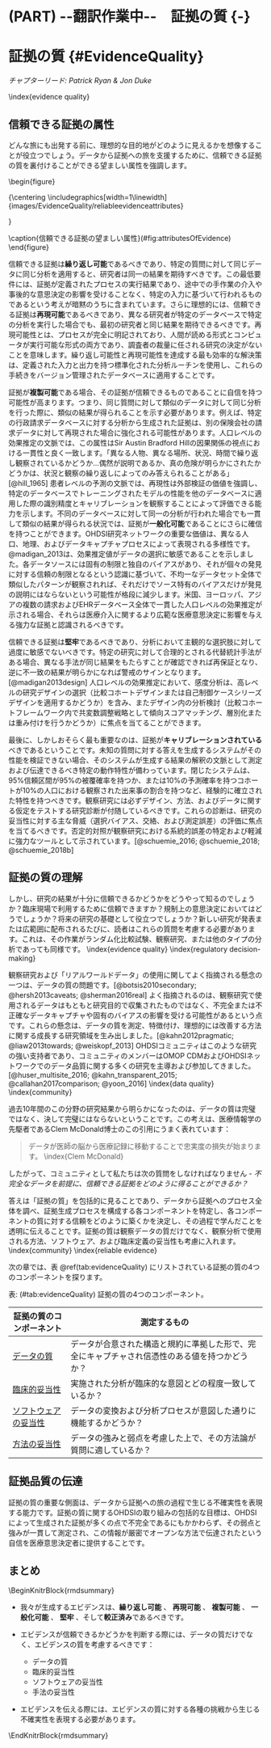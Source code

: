 # (PART) --翻訳作業中--　証拠の質 {-}

# 証拠の質 {#EvidenceQuality}

*チャプターリード: Patrick Ryan & Jon Duke*

\index{evidence quality}

## 信頼できる証拠の属性

どんな旅にも出発する前に、理想的な目的地がどのように見えるかを想像することが役立つでしょう。データから証拠への旅を支援するために、信頼できる証拠の質を裏付けることができる望ましい属性を強調します。

\begin{figure}

{\centering \includegraphics[width=1\linewidth]{images/EvidenceQuality/reliableevidenceattributes} 

}

\caption{信頼できる証拠の望ましい属性}(\#fig:attributesOfEvidence)
\end{figure}

信頼できる証拠は**繰り返し可能**であるべきであり、特定の質問に対して同じデータに同じ分析を適用すると、研究者は同一の結果を期待すべきです。この最低要件には、証拠が定義されたプロセスの実行結果であり、途中での手作業の介入や事後的な意思決定の影響を受けることなく、特定の入力に基づいて行われるものであるという考えが暗黙のうちに含まれています。さらに理想的には、信頼できる証拠は**再現可能**であるべきであり、異なる研究者が特定のデータベースで特定の分析を実行した場合でも、最初の研究者と同じ結果を期待できるべきです。再現可能性とは、プロセスが完全に明記されており、人間が読める形式とコンピュータが実行可能な形式の両方であり、調査者の裁量に任される研究の決定がないことを意味します。繰り返し可能性と再現可能性を達成する最も効率的な解決策は、定義された入力と出力を持つ標準化された分析ルーチンを使用し、これらの手続きをバージョン管理されたデータベースに適用することです。

証拠が**複製可能**である場合、その証拠が信頼できるものであることに自信を持つ可能性が高まります。つまり、同じ質問に対して類似のデータに対して同じ分析を行った際に、類似の結果が得られることを示す必要があります。例えば、特定の行政請求データベースに対する分析から生成された証拠は、別の保険会社の請求データに対して再現された場合に強化される可能性があります。人口レベルの効果推定の文脈では、この属性はSir Austin Bradford Hillの因果関係の視点における一貫性と良く一致します。「異なる人物、異なる場所、状況、時間で繰り返し観察されているかどうか…偶然が説明であるか、真の危険が明らかにされたかどうかは、状況と観察の繰り返しによってのみ答えられることがある」[@hill_1965] 患者レベルの予測の文脈では、再現性は外部検証の価値を強調し、特定のデータベースでトレーニングされたモデルの性能を他のデータベースに適用した際の識別精度とキャリブレーションを観察することによって評価できる能力を示します。不同のデータベースに対して同一の分析が行われた場合でも一貫して類似の結果が得られる状況では、証拠が**一般化可能**であることにさらに確信を持つことができます。OHDSI研究ネットワークの重要な価値は、異なる人口、地理、およびデータキャプチャプロセスによって表現される多様性です。@madigan_2013は、効果推定値がデータの選択に敏感であることを示しました。各データソースには固有の制限と独自のバイアスがあり、それが個々の発見に対する信頼の制限となるという認識に基づいて、不均一なデータセット全体で類似したパターンが観察されれば、それだけでソース特有のバイアスだけが発見の説明にはならないという可能性が格段に減少します。米国、ヨーロッパ、アジアの複数の請求およびEHRデータベース全体で一貫した人口レベルの効果推定が示される場合、それらは医療介入に関するより広範な医療意思決定に影響を与える強力な証拠と認識されるべきです。

信頼できる証拠は**堅牢**であるべきであり、分析において主観的な選択肢に対して過度に敏感でないべきです。特定の研究に対して合理的とされる代替統計手法がある場合、異なる手法が同じ結果をもたらすことが確認できれば再保証となり、逆に不一致の結果が明らかになれば警戒のサインとなります。[@madigan2013design] 人口レベルの効果推定において、感度分析は、高レベルの研究デザインの選択（比較コホートデザインまたは自己制御ケースシリーズデザインを適用するかどうか）を含み、またデザイン内の分析検討（比較コホートフレームワーク内で共変数調整戦略として傾向スコアマッチング、層別化または重み付けを行うかどうか）に焦点を当てることができます。

最後に、しかしおそらく最も重要なのは、証拠が**キャリブレーションされている**べきであるということです。未知の質問に対する答えを生成するシステムがその性能を検証できない場合、そのシステムが生成する結果の解釈の文脈として測定および伝達できるべき特定の動作特性が備わっています。閉じたシステムは、95%信頼区間が95%の被覆確率を持つか、または10%の予測確率を持つコホートが10%の人口における観察された出来事の割合を持つなど、経験的に確立された特性を持つべきです。観察研究には必ずデザイン、方法、およびデータに関する仮定をテストする研究診断が付随しているべきです。これらの診断は、研究の妥当性に対する主な脅威（選択バイアス、交絡、および測定誤差）の評価に焦点を当てるべきです。否定的対照が観察研究における系統的誤差の特定および軽減に強力なツールとして示されています。[@schuemie_2016; @schuemie_2018; @schuemie_2018b]

## 証拠の質の理解

しかし、研究の結果が十分に信頼できるかどうかをどうやって知るのでしょうか？臨床現場で利用するために信頼できますか？規制上の意思決定においてはどうでしょうか？将来の研究の基礎として役立つでしょうか？新しい研究が発表または広範囲に配布されるたびに、読者はこれらの質問を考慮する必要があります。これは、その作業がランダム化比較試験、観察研究、または他のタイプの分析であっても同様です。 \index{evidence quality} \index{regulatory decision-making}

観察研究および「リアルワールドデータ」の使用に関してよく指摘される懸念の一つは、データの質の問題です。[@botsis2010secondary; @hersh2013caveats; @sherman2016real] よく指摘されるのは、観察研究で使用されるデータはもともと研究目的で収集されたものではなく、不完全または不正確なデータキャプチャや固有のバイアスの影響を受ける可能性があるという点です。これらの懸念は、データの質を測定、特徴付け、理想的には改善する方法に関する成長する研究領域を生み出しました。[@kahn2012pragmatic; @liaw2013towards; @weiskopf_2013] OHDSIコミュニティはこのような研究の強い支持者であり、コミュニティのメンバーはOMOP CDMおよびOHDSIネットワークでのデータ品質に関する多くの研究を主導および参加してきました。[@huser_multisite_2016; @kahn_transparent_2015; @callahan2017comparison; @yoon_2016] \index{data quality} \index{community}

過去10年間のこの分野の研究結果から明らかになったのは、データの質は完璧ではなく、決して完璧にはならないということです。この考えは、医療情報学の先駆者であるClem McDonald博士のこの引用にうまく表れています：

> データが医師の脳から医療記録に移動することで忠実度の損失が始まります。 \index{Clem McDonald}

したがって、コミュニティとして私たちは次の質問をしなければなりません - *不完全なデータを前提に、信頼できる証拠をどのように得ることができるか？*

答えは「証拠の質」を包括的に見ることであり、データから証拠へのプロセス全体を調べ、証拠生成プロセスを構成する各コンポーネントを特定し、各コンポーネントの質に対する信頼をどのように築くかを決定し、その過程で学んだことを透明に伝えることです。証拠の質は観察データの質だけでなく、観察分析で使用される方法、ソフトウェア、および臨床定義の妥当性も考慮に入れます。 \index{community} \index{reliable evidence}

次の章では、表 \@ref(tab:evidenceQuality) にリストされている証拠の質の4つのコンポーネントを探ります。

表: (\#tab:evidenceQuality) 証拠の質の4つのコンポーネント。

| 証拠の質のコンポーネント | 測定するもの                                                                                  |
|--------------------------------|-----------------------------------------------------------------------------------------------------------------------------|
| [データの質](DataQuality.html)         | データが合意された構造と規約に準拠した形で、完全にキャプチャされ信憑性のある値を持つかどうか？     |
| [臨床的妥当性](ClinicalValidity.html)       | 実施された分析が臨床的な意図とどの程度一致しているか？          |
| [ソフトウェアの妥当性](SoftwareValidity.html)       | データの変換および分析プロセスが意図した通りに機能するかどうか？        |
| [方法の妥当性](MethodValidity.html)       | データの強みと弱点を考慮した上で、その方法論が質問に適しているか？            |

## 証拠品質の伝達

証拠の質の重要な側面は、データから証拠への旅の過程で生じる不確実性を表現する能力です。証拠の質に関するOHDSIの取り組みの包括的な目標は、OHDSIによって生成された証拠が多くの点で不完全であるにもかかわらず、その弱点と強みが一貫して測定され、この情報が厳密でオープンな方法で伝達されたという自信を医療意思決定者に提供することです。
## まとめ

\BeginKnitrBlock{rmdsummary}
- 我々が生成するエビデンスは、**繰り返し可能** 、 **再現可能** 、 **複製可能** 、 **一般化可能** 、 **堅牢** 、そして**較正済み**であるべきです。

- エビデンスが信頼できるかどうかを判断する際には、データの質だけでなく、エビデンスの質を考慮するべきです：
    - データの質
    - 臨床的妥当性
    - ソフトウェアの妥当性
    - 手法の妥当性

- エビデンスを伝える際には、エビデンスの質に対する各種の挑戦から生じる不確実性を表現する必要があります。


\EndKnitrBlock{rmdsummary}
